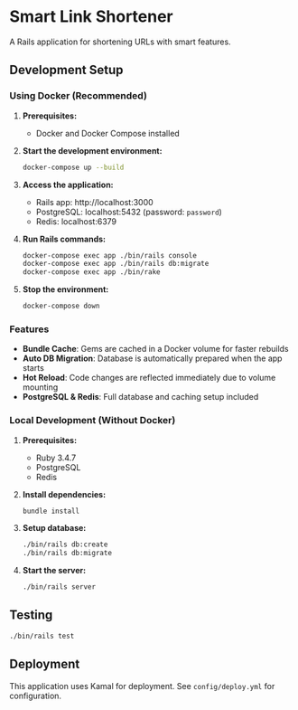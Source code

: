# Smart Link Shortener

A Rails application for shortening URLs with smart features.

## Development Setup

### Using Docker (Recommended)

1. **Prerequisites:**
   - Docker and Docker Compose installed

2. **Start the development environment:**
   ```bash
   docker-compose up --build
   ```

3. **Access the application:**
   - Rails app: http://localhost:3000
   - PostgreSQL: localhost:5432 (password: `password`)
   - Redis: localhost:6379

4. **Run Rails commands:**
   ```bash
   docker-compose exec app ./bin/rails console
   docker-compose exec app ./bin/rails db:migrate
   docker-compose exec app ./bin/rake
   ```

5. **Stop the environment:**
   ```bash
   docker-compose down
   ```

### Features

- **Bundle Cache**: Gems are cached in a Docker volume for faster rebuilds
- **Auto DB Migration**: Database is automatically prepared when the app starts
- **Hot Reload**: Code changes are reflected immediately due to volume mounting
- **PostgreSQL & Redis**: Full database and caching setup included

### Local Development (Without Docker)

1. **Prerequisites:**
   - Ruby 3.4.7
   - PostgreSQL
   - Redis

2. **Install dependencies:**
   ```bash
   bundle install
   ```

3. **Setup database:**
   ```bash
   ./bin/rails db:create
   ./bin/rails db:migrate
   ```

4. **Start the server:**
   ```bash
   ./bin/rails server
   ```

## Testing

```bash
./bin/rails test
```

## Deployment

This application uses Kamal for deployment. See `config/deploy.yml` for configuration.
